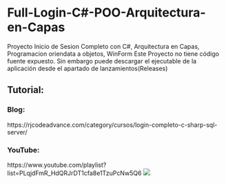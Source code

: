 # Full-Login-C#-POO-Arquitectura-en-Capas
Proyecto Inicio de Sesion Completo con C#, Arquitectura en Capas, Programacion oriendata a objetos, WinForm
Este Proyecto no tiene código fuente expuesto. Sin embargo puede descargar el ejecutable de la aplicación desde el apartado de lanzamientos(Releases)
<h2>Tutorial:</h2>
<h3>Blog:</h3>
https://rjcodeadvance.com/category/cursos/login-completo-c-sharp-sql-server/
<h3>YouTube:</h3>
https://www.youtube.com/playlist?list=PLqjdFmR_HdQRJrDT1cfa8e1TzuPcNw5Q6
<img src="https://rjcodeadvance.com/wp-content/uploads/2019/08/Login-Disign-2.png">
